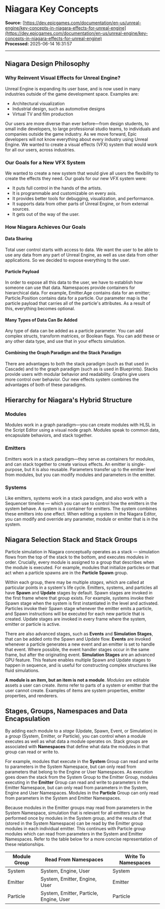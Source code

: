 # Niagara Key Concepts

**Source:** [https://dev.epicgames.com/documentation/en-us/unreal-engine/key-concepts-in-niagara-effects-for-unreal-engine](https://dev.epicgames.com/documentation/en-us/unreal-engine/key-concepts-in-niagara-effects-for-unreal-engine)  
**Processed:** 2025-06-14 16:31:57

---

## Niagara Design Philosophy

### Why Reinvent Visual Effects for Unreal Engine?

Unreal Engine is expanding its user base, and is now used in many industries outside of the game development space. Examples are:

-   Architectural visualization
-   Industrial design, such as automotive designs
-   Virtual TV and film production

Our users are more diverse than ever before—from design students, to small indie developers, to large professional studio teams, to individuals and companies outside the game industry. As we move forward, Epic developers will not know everything about every industry using Unreal Engine. We wanted to create a visual effects (VFX) system that would work for all our users, across industries.

### Our Goals for a New VFX System

We wanted to create a new system that would give all users the flexibility to create the effects they need. Our goals for our new VFX system were:

-   It puts full control in the hands of the artists.
-   It is programmable and customizable on every axis.
-   It provides better tools for debugging, visualization, and performance.
-   It supports data from other parts of Unreal Engine, or from external sources.
-   It gets out of the way of the user.

### How Niagara Achieves Our Goals

#### Data Sharing

Total user control starts with access to data. We want the user to be able to use any data from any part of Unreal Engine, as well as use data from other applications. So we decided to expose everything to the user.

#### Particle Payload

In order to expose all this data to the user, we have to establish how someone can use that data. Namespaces provide containers for hierarchical data. For example, Emitter.Age contains data for an emitter; Particle.Position contains data for a particle. Our parameter map is the particle payload that carries all of the particle's attributes. As a result of this, everything becomes optional.

#### Many Types of Data Can Be Added

Any type of data can be added as a particle parameter. You can add complex structs, transform matrices, or Boolean flags. You can add these or any other data type, and use that in your effects simulation.

#### Combining the Graph Paradigm and the Stack Paradigm

There are advantages to both the stack paradigm (such as that used in Cascade) and to the graph paradigm (such as is used in Blueprints). Stacks provide users with modular behavior and readability. Graphs give users more control over behavior. Our new effects system combines the advantages of both of these paradigms.

## Hierarchy for Niagara's Hybrid Structure

### Modules

Modules work in a graph paradigm—you can create modules with HLSL in the Script Editor using a visual node graph. Modules speak to common data, encapsulate behaviors, and stack together.

### Emitters

Emitters work in a stack paradigm—they serve as containers for modules, and can stack together to create various effects. An emitter is single-purpose, but it is also reusable. Parameters transfer up to the emitter level from modules, but you can modify modules and parameters in the emitter.

### Systems

Like emitters, systems work in a stack paradigm, and also work with a Sequencer timeline — which you can use to control how the emitters in the system behave. A system is a container for emitters. The system combines these emitters into one effect. When editing a system in the Niagara Editor, you can modify and override any parameter, module or emitter that is in the system.

## Niagara Selection Stack and Stack Groups

Particle simulation in Niagara conceptually operates as a stack — simulation flows from the top of the stack to the bottom, and executes modules in order. Crucially, every module is assigned to a group that describes when the module is executed. For example, modules that initialize particles or that act when a particle spawns are in the **Particle Spawn** group.

Within each group, there may be multiple *stages*, which are called at particular points in a system's life cycle. Emitters, systems, and particles all have **Spawn** and **Update** stages by default. Spawn stages are invoked in the first frame where that group exists. For example, systems invoke their Spawn stage when the system is first instantiated in the level and activated. Particles invoke their Spawn stage whenever the emitter emits a particle, and Spawn instructions will be executed for each new particle that is created. Update stages are invoked in every frame where the system, emitter or particle is active.

There are also advanced stages, such as **Events** and **Simulation Stages**, that can be added onto the Spawn and Update flow. **Events** are invoked whenever a particle generates a new event and an emitter is set to handle that event. Where possible, the event handler stages occur in the same frame, but after the originating event. **Simulation Stages** are an advanced GPU feature. This feature enables multiple Spawn and Update stages to happen in sequence, and is useful for constructing complex structures like fluid simulations.

**A module is an item, but an item is not a module**. *Modules* are editable assets a user can create. *Items* refer to parts of a system or emitter that the user cannot create. Examples of items are system properties, emitter properties, and renderers.

## Stages, Groups, Namespaces and Data Encapsulation

By adding each module to a *stage* (Update, Spawn, Event, or Simulation) in a *group* (System, Emitter, or Particle), you can control when a module executes as well as what data a module operates on. Stack groups are associated with **Namespaces** that define what data the modules in that group can read or write to.

For example, modules that execute in the **System** Group can read and write to parameters in the System Namespace, but can only read from parameters that belong to the Engine or User Namespaces. As execution goes down the stack from the System Group to the Emitter Group, modules executing in the **Emitter** Group can read and write to parameters in the Emitter Namespace, but can only read from parameters in the System, Engine and User Namespaces. Modules in the **Particle** Group can only read from parameters in the System and Emitter Namespaces.

Because modules in the Emitter groups may read from parameters in the System Namespace, simulation that is relevant for all emitters can be performed once by modules in the System group, and the results of that (stored in the System Namespace) can be read by the Emitter group modules in each individual emitter. This continues with Particle group modules which can read from parameters in the System and Emitter Namespaces. Refer to the table below for a more concise representation of these relationships.

| Module Group | Read From Namespaces | Write To Namespaces |
| --- | --- | --- |
| System | System, Engine, User | System |
| Emitter | System, Emitter, Engine, User | Emitter |
| Particle | System, Emitter, Particle, Engine, User | Particle |